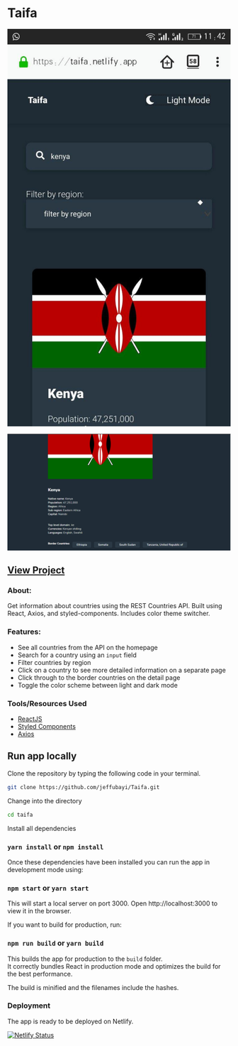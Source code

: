 # Taifa

![Design preview for the REST Countries API with color theme switcher coding challenge](./design/design3.png)


![](./design/design1.png)

## [View Project](https://taifa.netlify.com/)

### About:

Get information about countries using the REST Countries API. Built using React, Axios, and styled-components. Includes color theme switcher.


### Features: 

- See all countries from the API on the homepage
- Search for a country using an `input` field
- Filter countries by region
- Click on a country to see more detailed information on a separate page
- Click through to the border countries on the detail page
- Toggle the color scheme between light and dark mode



### Tools/Resources Used

- [ReactJS](https://reactjs.org/)
- [Styled Components](https://www.styled-components.com/)
- [Axios](https://github.com/axios/axios)

## Run app locally 

Clone the repository by typing the following code in your terminal.

```sh
git clone https://github.com/jeffubayi/Taifa.git
```

Change into the directory

```sh
cd taifa
```

Install all dependencies

### `yarn install` or `npm install`

Once these dependencies have been installed you can run the app in development mode using:

### `npm start` or `yarn start`

This will start a local server on port 3000. Open http://localhost:3000 to view it in the browser.

If you want to build for production, run:

### `npm run build` or `yarn build`

This builds the app for production to the `build` folder.<br>
It correctly bundles React in production mode and optimizes the build for the best performance.

The build is minified and the filenames include the hashes.<br>

### Deployment

The app is ready to be deployed on Netlify.

[![Netlify Status](https://api.netlify.com/api/v1/badges/462d7c60-7b37-457c-9723-eb43721526a2/deploy-status)](https://app.netlify.com/sites/taifa/deploys)
